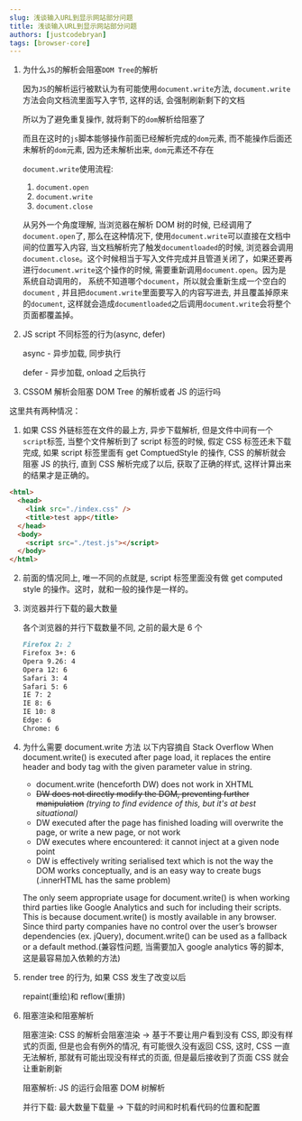 ```yaml
---
slug: 浅谈输入URL到显示网站部分问题
title: 浅谈输入URL到显示网站部分问题
authors: [justcodebryan]
tags: [browser-core]
---
```


1. 为什么`JS`的解析会阻塞`DOM Tree`的解析

   因为`JS`的解析运行被默认为有可能使用`document.write`方法, `document.write`方法会向文档流里面写入字节, 这样的话, 会强制刷新剩下的文档

   所以为了避免重复操作, 就将剩下的`dom`解析给阻塞了

   而且在这时的`js`脚本能够操作前面已经解析完成的`dom`元素, 而不能操作后面还未解析的`dom`元素, 因为还未解析出来, `dom`元素还不存在

   `document.write`使用流程:

   1. `document.open`
   2. `document.write`
   3. `document.close`

   从另外一个角度理解, 当浏览器在解析 DOM 树的时候, 已经调用了`document.open`了, 那么在这种情况下, 使用`document.write`可以直接在文档中间的位置写入内容, 当文档解析完了触发`documentloaded`的时候, 浏览器会调用`document.close`。这个时候相当于写入文件完成并且管道关闭了，如果还要再进行`document.write`这个操作的时候, 需要重新调用`document.open`。因为是系统自动调用的， 系统不知道哪个`document`，所以就会重新生成一个空白的`document` , 并且把`document.write`里面要写入的内容写进去, 并且覆盖掉原来的`document`, 这样就会造成`documentloaded`之后调用`document.write`会将整个页面都覆盖掉。

2. JS script 不同标签的行为(async, defer)

   async - 异步加载, 同步执行

   defer - 异步加载, onload 之后执行

3. CSSOM 解析会阻塞 DOM Tree 的解析或者 JS 的运行吗

这里共有两种情况：

1. 如果 CSS 外链标签在文件的最上方, 异步下载解析, 但是文件中间有一个`script`标签, 当整个文件解析到了 script 标签的时候, 假定 CSS 标签还未下载完成, 如果 script 标签里面有 get ComptuedStyle 的操作, CSS 的解析就会阻塞 JS 的执行, 直到 CSS 解析完成了以后, 获取了正确的样式, 这样计算出来的结果才是正确的。

```html
<html>
  <head>
    <link src="./index.css" />
    <title>test app</title>
  </head>
  <body>
    <script src="./test.js"></script>
  </body>
</html>
```

2. 前面的情况同上, 唯一不同的点就是, script 标签里面没有做 get computed style 的操作。这时，就和一般的操作是一样的。

3. 浏览器并行下载的最大数量

   各个浏览器的并行下载数量不同, 之前的最大是 6 个

   ```markdown
   Firefox 2: 2
   Firefox 3+: 6
   Opera 9.26: 4
   Opera 12: 6
   Safari 3: 4
   Safari 5: 6
   IE 7: 2
   IE 8: 6
   IE 10: 8
   Edge: 6
   Chrome: 6
   ```

4. 为什么需要 document.write 方法
   以下内容摘自 Stack Overflow
   When document.write() is executed after page load, it replaces the entire header and body tag with the given parameter value in string.

   - document.write (henceforth DW) does not work in XHTML
   - ~~DW does not directly modify the DOM, preventing further manipulation~~ _(trying to find evidence of this, but it's at best situational)_
   - DW executed after the page has finished loading will overwrite the page, or write a new page, or not work
   - DW executes where encountered: it cannot inject at a given node point
   - DW is effectively writing serialised text which is not the way the DOM works conceptually, and is an easy way to create bugs (.innerHTML has the same problem)

   The only seem appropriate usage for document.write() is when working third parties like Google Analytics and such for including their scripts. This is because document.write() is mostly available in any browser. Since third party companies have no control over the user’s browser dependencies (ex. jQuery), document.write() can be used as a fallback or a default method.(兼容性问题, 当需要加入 google analytics 等的脚本, 这是最容易加入依赖的方法)

5. render tree 的行为, 如果 CSS 发生了改变以后

   repaint(重绘)和 reflow(重排)

6. 阻塞渲染和阻塞解析

   阻塞渲染: CSS 的解析会阻塞渲染 -> 基于不要让用户看到没有 CSS, 即没有样式的页面, 但是也会有例外的情况, 有可能很久没有返回 CSS, 这时, CSS 一直无法解析, 那就有可能出现没有样式的页面, 但是最后接收到了页面 CSS 就会让重新刷新

   阻塞解析: JS 的运行会阻塞 DOM 树解析

   并行下载: 最大数量下载量 -> 下载的时间和时机看代码的位置和配置
